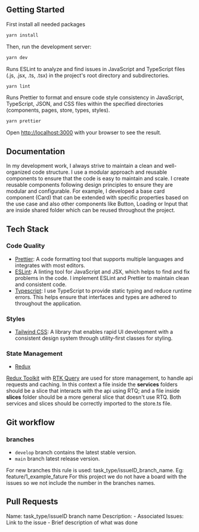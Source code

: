 
## Getting Started

First install all needed packages
```bash
yarn install
```

Then, run the development server:
```bash
yarn dev
```

Runs ESLint to analyze and find issues in JavaScript and TypeScript files (.js, .jsx, .ts, .tsx) in the project's root directory and subdirectories.
```bash
yarn lint
```

Runs Prettier to format and ensure code style consistency in JavaScript, TypeScript, JSON, and CSS files within the specified directories (components, pages, store, types, styles).
```bash
yarn prettier
```

Open [http://localhost:3000](http://localhost:3000) with your browser to see the result.

## Documentation

In my development work, I always strive to maintain a clean and well-organized code structure. I use a modular approach and reusable components to ensure that the code is easy to maintain and scale. I create reusable components following design principles to ensure they are modular and configurable. For example, I developed a base card component (Card) that can be extended with specific properties based on the use case and also other components like Button, Loading or Input that are inside shared folder which can be reused throughout the project.

## Tech Stack

### Code Quality

- [Prettier](https://prettier.io/): A code formatting tool that supports multiple languages and integrates with most editors.
- [ESLint](https://eslint.org/): A linting tool for JavaScript and JSX, which helps to find and fix problems in the code.
  I implement ESLint and Prettier to maintain clean and consistent code. 
- [Typescript](https://www.typescriptlang.org/): I use TypeScript to provide static typing and reduce runtime errors. This helps ensure that interfaces and types are adhered to throughout the application.

### Styles 

- [Tailwind CSS](https://tailwindcss.com/): A library that enables rapid UI development with a consistent design system through utility-first classes for styling.

### State Management

- [Redux](https://redux.js.org/)

[Redux Toolkit](https://redux-toolkit.js.org/) with [RTK Query](https://redux-toolkit.js.org/rtk-query/overview) are used for store management, to handle api requests and caching. In this context a file inside the **services** folders should be a slice that interacts with the api using RTQ; and a file inside **slices** folder should be a more general slice that doesn't use RTQ. Both services and slices should be correctly imported to the store.ts file.

## Git workflow

### branches 

- `develop` branch contains the latest stable version. 
- `main` branch latest release version. 

For new branches this rule is used: task_type/issueID_branch_name. Eg: feature/1_example_fature
For this project we do not have a board with the issues so we not include the number in the branches names.

## Pull Requests

Name: task_type/issueID branch name
Description:
    - Associated Issues: Link to the issue 
    - Brief description of what was done


